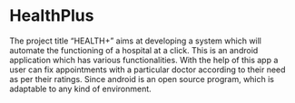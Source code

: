 # HealthPlus
The project title “HEALTH+” aims at developing a system which will automate the functioning of a hospital at a click. This is an android application which has various functionalities. With the help of this app a user can fix appointments with a particular doctor according to their need as per their ratings. Since android is an open source program, which is adaptable to any kind of environment.
